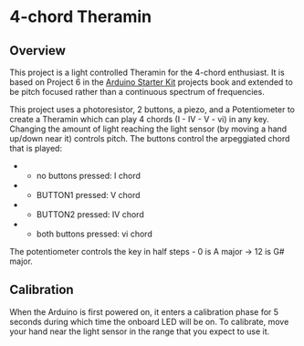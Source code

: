 # 4-chord Theramin

## Overview
This project is a light controlled Theramin for the 4-chord enthusiast. It is based on Project 6 in the [Arduino Starter Kit](https://www.arduino.cc/en/Main/ArduinoStarterKit?setlang=en) projects book and extended to be pitch focused rather than a continuous spectrum of frequencies.

This project uses a photoresistor, 2 buttons, a piezo, and a Potentiometer to create a Theramin which can play 4 chords (I - IV - V - vi) in any key.  Changing the amount of light reaching the light sensor (by moving a hand up/down near it) controls pitch. The buttons control the arpeggiated chord that is played:
 * - no buttons pressed:   I chord
 * - BUTTON1 pressed:      V chord
 * - BUTTON2 pressed:      IV chord
 * - both buttons pressed: vi chord

The potentiometer controls the key in half steps - 0 is A major -> 12 is G# major.

## Calibration

When the Arduino is first powered on, it enters a calibration phase for 5 seconds during which time the onboard LED will be on. To calibrate, move your hand near the light sensor in the range that you expect to use it.
